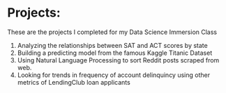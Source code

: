 # Projects:

These are the projects I completed for my Data Science Immersion Class
1. Analyzing the relationships between SAT and ACT scores by state
2. Building a predicting model from the famous Kaggle Titanic Dataset
3. Using Natural Language Processing to sort Reddit posts scraped from web.
4. Looking for trends in frequency of account delinquincy using other metrics of LendingClub loan applicants
